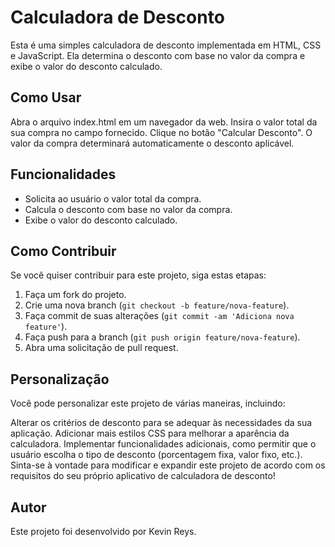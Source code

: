 
# Calculadora de Desconto
Esta é uma simples calculadora de desconto implementada em HTML, CSS e JavaScript. 
Ela determina o desconto com base no valor da compra e exibe o valor do desconto calculado.

## Como Usar
Abra o arquivo index.html em um navegador da web.
Insira o valor total da sua compra no campo fornecido.
Clique no botão "Calcular Desconto".
O valor da compra determinará automaticamente o desconto aplicável.

## Funcionalidades
- Solicita ao usuário o valor total da compra.
- Calcula o desconto com base no valor da compra.
- Exibe o valor do desconto calculado.

## Como Contribuir
Se você quiser contribuir para este projeto, siga estas etapas:

1. Faça um fork do projeto.
2. Crie uma nova branch (`git checkout -b feature/nova-feature`).
3. Faça commit de suas alterações (`git commit -am 'Adiciona nova feature'`).
4. Faça push para a branch (`git push origin feature/nova-feature`).
5. Abra uma solicitação de pull request.

## Personalização
Você pode personalizar este projeto de várias maneiras, incluindo:

Alterar os critérios de desconto para se adequar às necessidades da sua aplicação.
Adicionar mais estilos CSS para melhorar a aparência da calculadora.
Implementar funcionalidades adicionais, como permitir que o usuário escolha o tipo de desconto (porcentagem fixa, valor fixo, etc.).
Sinta-se à vontade para modificar e expandir este projeto de acordo com os requisitos do seu próprio aplicativo de calculadora de desconto!

## Autor
Este projeto foi desenvolvido por Kevin Reys.
